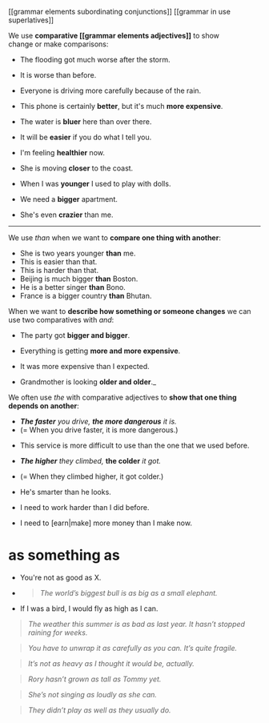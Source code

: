 [[grammar elements subordinating conjunctions]]
[[grammar in use superlatives]]

We use **comparative [[grammar elements adjectives]]** to show change or make comparisons:
  
- The flooding got much worse after the storm.
- It is worse than before.

- Everyone is driving more carefully because of the rain.
- This phone is certainly **better**, but it's much **more expensive**.
- The water is **bluer** here than over there.
- It will be **easier** if you do what I tell you.
- I'm feeling **healthier** now.
- She is moving **closer** to the coast.
- When I was **younger** I used to play with dolls.
- We need a **bigger** apartment.
- She's even **crazier** than me.
---
We use _than_ when we want to **compare one thing with another**:

- She is two years younger **than** me.
- This is easier than that.
- This is harder than that.
- Beijing is much bigger **than** Boston.
- He is a better singer **than** Bono.
- France is a bigger country **than** Bhutan.



When we want to **describe how something or someone changes** we can use two comparatives with _and_:

 
- The party got **bigger and bigger**.

 - Everything is getting **more and more expensive**.
 - It was more expensive than I expected.

- Grandmother is looking **older and older**._


We often use _the_ with comparative adjectives to **show that one thing depends on another**:

  

* _**The faster** you drive, **the more dangerous** it is._ 
* (= When you drive faster, it is more dangerous.)

- This service is more difficult to use than the one that we used before.

* _**The higher** they climbed,_ **the colder** _it got._ 

* (= When they climbed higher, it got colder.)

* He's smarter than he looks.
* I need to work harder than I did before.
* I need to [earn|make] more money than I make now.


# as something as

- You're not as good as X.
- > _The world’s biggest bull is as big as a small elephant._
- If I was a bird, I would fly as high as I can.

> _The weather this summer is as bad as last year. It hasn’t stopped raining for weeks._

> _You have to unwrap it as carefully as you can. It’s quite fragile._

> _It’s not as heavy as I thought it would be, actually._

> _Rory hasn’t grown as tall as Tommy yet._

> _She’s not singing as loudly as she can._

> _They didn’t play as well as they usually do._